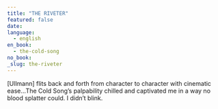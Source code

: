 ```yaml
---
title: "THE RIVETER"
featured: false
date:
language:
  - english
en_book:
  - the-cold-song
no_book:
_slug: the-riveter
---
```


[Ullmann] flits back and forth from character to character with cinematic ease…The Cold Song’s palpability chilled and captivated me in a way no blood splatter could. I didn’t blink.

